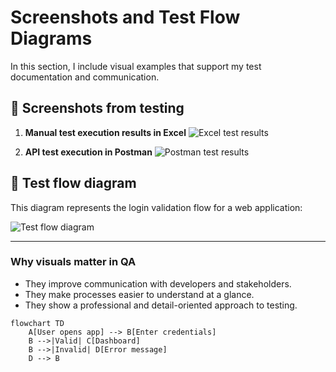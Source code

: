 # Screenshots and Test Flow Diagrams

In this section, I include visual examples that support my test documentation and communication.

## 📸 Screenshots from testing
1. **Manual test execution results in Excel**
   ![Excel test results](screenshot1.png)

2. **API test execution in Postman**
   ![Postman test results](screenshot2.png)

## 🔄 Test flow diagram
This diagram represents the login validation flow for a web application:

![Test flow diagram](test-flow-diagram.png)

---

### Why visuals matter in QA
- They improve communication with developers and stakeholders.  
- They make processes easier to understand at a glance.  
- They show a professional and detail-oriented approach to testing.

```mermaid
flowchart TD
    A[User opens app] --> B[Enter credentials]
    B -->|Valid| C[Dashboard]
    B -->|Invalid| D[Error message]
    D --> B

